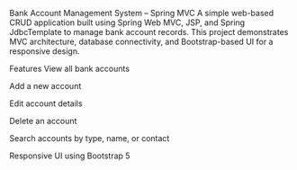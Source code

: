 Bank Account Management System – Spring MVC
A simple web-based CRUD application built using Spring Web MVC, JSP, and Spring JdbcTemplate to manage bank account records.
This project demonstrates MVC architecture, database connectivity, and Bootstrap-based UI for a responsive design.

Features
View all bank accounts

Add a new account

Edit account details

Delete an account

Search accounts by type, name, or contact

Responsive UI using Bootstrap 5
